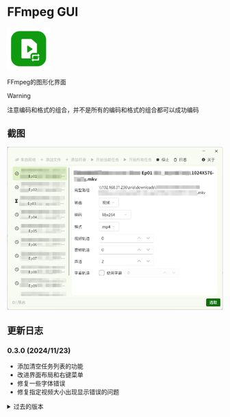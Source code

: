 # FFmpeg GUI

<img src="assets/icon.png" width=100 />

FFmpeg的图形化界面

> [!WARNING]
> 注意编码和格式的组合，并不是所有的编码和格式的组合都可以成功编码

## 截图

![截图1](demo/截图1.png)

## 更新日志

### 0.3.0 (2024/11/23)
- 添加清空任务列表的功能
- 改进界面布局和右键菜单
- 修复一些字体错误
- 修复指定视频大小出现显示错误的问题

<details>
<summary>过去的版本</summary>

### 0.2.5 (2024/11/20)
- 添加应用配置到所有任务
- 添加许可证页

### 0.2.4 (2024/11/12)
- 修复日志字体错误的问题

### 0.2.3 (2024/11/9)
- 添加指定视频分辨率功能
- 添加任务数量统计
- 添加多选文件的支持
- 修复一个图标问题

### 0.2.2 (2024/11/8)
- 修复日志编码问题

### 0.2.1 (2024/11/7)
- 显示进行中/已完成/等待中状态指示
- 忽略已经完成的任务

### 0.2.0 (2024/11/6)
- 添加从网络添加任务
- 添加执行所有任务
- 添加记住导出目录的功能
- 添加输出视频/音频选择
- 完善日志输出

### 0.1.0 (Beta, 2024/11/4)
- 第一个版本

</details>
